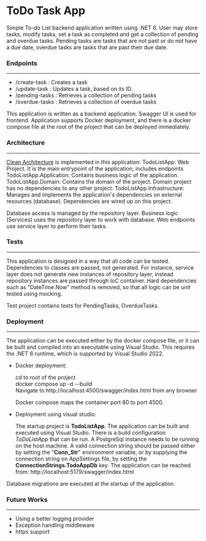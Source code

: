 # ToDo Task App

Simple To-do List backend application written using .NET 6. User may store tasks, modify tasks,
set a task as completed and get a collection of pending and overdue tasks. Pending tasks are tasks that are not past or do not
have a due date, overdue tasks are tasks that are past their due date.

### Endpoints
---

- /create-task  : Creates a task
- /update-task  : Updates a task, based on its ID.
- /pending-tasks : Retrieves a collection of pending tasks
- /overdue-tasks : Retrieves a collection of overdue tasks

This application is written as a backend application. Swagger UI is used for frontend.
Application supports Docker deployment, and there is a docker compose file at the root of the project that can be deployed immediately.

### Architecture
---

[Clean Architecture](https://blog.cleancoder.com/uncle-bob/2012/08/13/the-clean-architecture.html) is implemented in this application:
TodoListApp: Web Project. It is the main entrypoint of the application, includes endpoints
TodoListApp.Application: Contains business logic of the application.
TodoListApp.Domain: Contains the domain of the project. Domain project has no dependencies to any other project.
TodoListApp.Infrastructure: Manages and implements the application's dependencies on external resources (database). Dependencies
are wired up on this project.

Database access is managed by the repository layer. Business logic (Services) uses the repository layer to work with database.
Web endpoints use service layer to perform their tasks.

### Tests
---

This application is designed in a way that all code can be tested. Dependencies to classes are passed, not generated. For instance,
service layer does not generate new instances of repository layer, instead repository instances are passed through IoC container. Hard
dependencies such as "DateTime.Now" method is removed, so that all logic can be unit tested using mocking.

Test project contains tests for PendingTasks, OverdueTasks. 

### Deployment
---
The application can be executed either by the docker compose file, or it can be built and compiled into an executable using
Visual Studio. This requires the .NET 6 runtime, which is supported by Visual Studio 2022.

- Docker deployment:

    cd to root of the project\
    docker compose up -d --build\
    Navigate to http://localhost:4500/swagger/index.html from any browser

    Docker compose maps the container port 80 to port 4500.

- Deployment using visual studio:

    The startup project is **TodoListApp**. The application can be built and executed using Visual Studio. There is a build configuration *ToDoListApp* that can be run. A PostgreSql instance needs to be running on the host machine.
    A valid connection string should be passed either by setting the "**Conn_Str**" environment variable, or by supplying the connection string on AppSettings file, by setting the **ConnectionStrings.TodoAppDb** key.
    The application can be reached from: http://localhost:5179/swagger/index.html

Database migrations are executed at the startup of the application.

### Future Works
---

- Using a better logging provider
- Exception handling middleware
- https support
